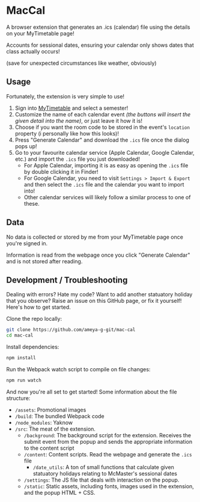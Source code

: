 # MacCal
A browser extension that generates an .ics (calendar) file using the details on your MyTimetable page!

Accounts for sessional dates, ensuring your calendar only shows dates that class actually occurs! 

(save for unexpected circumstances like weather, obviously)

## Usage
Fortunately, the extension is very simple to use!

1. Sign into [MyTimetable](https://mytimetable.mcmaster.ca]) and select a semester!
2. Customize the name of each calendar event *(the buttons will insert the given detail into the name)*, or just leave it how it is!
3. Choose if you want the room code to be stored in the event's `location` property (i personally like how this looks)!
4. Press "Generate Calendar" and download the `.ics` file once the dialog pops up!
5. Go to your favourite calendar service (Apple Calendar, Google Calendar, etc.) and import the `.ics` file you just downloaded!
   - For Apple Calendar, importing it is as easy as opening the `.ics` file by double clicking it in Finder!
   - For Google Calendar, you need to visit `Settings > Import & Export` and then select the `.ics` file and the calendar you want to import into!
   - Other calendar services will likely follow a similar process to one of these.

## Data
No data is collected or stored by me from your MyTimetable page once you're signed in. 

Information is read from the webpage once you click "Generate Calendar" and is not stored after reading.

## Development / Troubleshooting
Dealing with errors? Hate my code? Want to add another statuatory holiday that you observe? Raise an issue on this GitHub page, or fix it yourself! Here's how to get started.

Clone the repo locally:
```sh
git clone https://github.com/ameya-g-git/mac-cal
cd mac-cal
```

Install dependencies:
```sh
npm install
```

Run the Webpack watch script to compile on file changes:
```sh
npm run watch
```

And now you're all set to get started! Some information about the file structure:

- `/assets`: Promotional images
- `/build`: The bundled Webpack code
- `/node_modules`: Yaknow
- `/src`: The meat of the extension.
  - `/background`: The background script for the extension. Receives the submit event from the popup and sends the appropriate information to the content script
  - `/content`: Content scripts. Read the webpage and generate the `.ics` file
    - `/date_utils`: A ton of small functions that calculate given statuatory holidays relating to McMaster's sessional dates
  - `/settings`: The JS file that deals with interaction on the popup.
  - `/static`: Static assets, including fonts, images used in the extension, and the popup HTML + CSS. 
